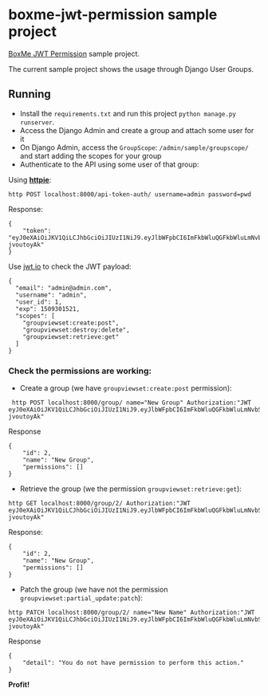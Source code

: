 # boxme-jwt-permission sample project

[BoxMe JWT Permission](https://bitbucket.com/boxmeteam/boxme-jwt-permission) sample project.

The current sample project shows the usage through Django User Groups.

## Running
- Install the `requirements.txt` and run this project `python manage.py runserver`.
- Access the Django Admin and create a group and attach some user for it
- On Django Admin, access the `GroupScope`: `/admin/sample/groupscope/` and start adding the scopes for your group
- Authenticate to the API using some user of that group:

Using [**httpie**](https://httpie.org/):
```
http POST localhost:8000/api-token-auth/ username=admin password=pwd
```

Response:
```
{
    "token": "eyJ0eXAiOiJKV1QiLCJhbGciOiJIUzI1NiJ9.eyJlbWFpbCI6ImFkbWluQGFkbWluLmNvbSIsInVzZXJuYW1lIjoiYWRtaW4iLCJ1c2VyX2lkIjoxLCJleHAiOjE1MDkzMDE1MjEsInNjb3BlcyI6WyJncm91cHZpZXdzZXQ6Y3JlYXRlOnBvc3QiLCJncm91cHZpZXdzZXQ6ZGVzdHJveTpkZWxldGUiLCJncm91cHZpZXdzZXQ6cmV0cmlldmU6Z2V0Il19.AmHRRmgdIyxTrqsJt7uScdJP0Awin734X-jvoutoyAk"
}

```

Use [jwt.io](https://jwt.io/) to check the JWT payload:
```
{
  "email": "admin@admin.com",
  "username": "admin",
  "user_id": 1,
  "exp": 1509301521,
  "scopes": [
    "groupviewset:create:post",
    "groupviewset:destroy:delete",
    "groupviewset:retrieve:get"
  ]
}
```

### Check the permissions are working:

* Create a group (we have `groupviewset:create:post` permission):
```
 http POST localhost:8000/group/ name="New Group" Authorization:"JWT eyJ0eXAiOiJKV1QiLCJhbGciOiJIUzI1NiJ9.eyJlbWFpbCI6ImFkbWluQGFkbWluLmNvbSIsInVzZXJuYW1lIjoiYWRtaW4iLCJ1c2VyX2lkIjoxLCJleHAiOjE1MDkzMDE1MjEsInNjb3BlcyI6WyJncm91cHZpZXdzZXQ6Y3JlYXRlOnBvc3QiLCJncm91cHZpZXdzZXQ6ZGVzdHJveTpkZWxldGUiLCJncm91cHZpZXdzZXQ6cmV0cmlldmU6Z2V0Il19.AmHRRmgdIyxTrqsJt7uScdJP0Awin734X-jvoutoyAk"
```
Response
```
{
    "id": 2,
    "name": "New Group",
    "permissions": []
}
```

* Retrieve the group (we the permission `groupviewset:retrieve:get`):
```
http GET localhost:8000/group/2/ Authorization:"JWT eyJ0eXAiOiJKV1QiLCJhbGciOiJIUzI1NiJ9.eyJlbWFpbCI6ImFkbWluQGFkbWluLmNvbSIsInVzZXJuYW1lIjoiYWRtaW4iLCJ1c2VyX2lkIjoxLCJleHAiOjE1MDkzMDE1MjEsInNjb3BlcyI6WyJncm91cHZpZXdzZXQ6Y3JlYXRlOnBvc3QiLCJncm91cHZpZXdzZXQ6ZGVzdHJveTpkZWxldGUiLCJncm91cHZpZXdzZXQ6cmV0cmlldmU6Z2V0Il19.AmHRRmgdIyxTrqsJt7uScdJP0Awin734X-jvoutoyAk"
```

Response:
```
{
    "id": 2,
    "name": "New Group",
    "permissions": []
}

```

* Patch the group (we have not the permission `groupviewset:partial_update:patch`):
```
http PATCH localhost:8000/group/2/ name="New Name" Authorization:"JWT eyJ0eXAiOiJKV1QiLCJhbGciOiJIUzI1NiJ9.eyJlbWFpbCI6ImFkbWluQGFkbWluLmNvbSIsInVzZXJuYW1lIjoiYWRtaW4iLCJ1c2VyX2lkIjoxLCJleHAiOjE1MDkzMDE1MjEsInNjb3BlcyI6WyJncm91cHZpZXdzZXQ6Y3JlYXRlOnBvc3QiLCJncm91cHZpZXdzZXQ6ZGVzdHJveTpkZWxldGUiLCJncm91cHZpZXdzZXQ6cmV0cmlldmU6Z2V0Il19.AmHRRmgdIyxTrqsJt7uScdJP0Awin734X-jvoutoyAk"
```

Response
```
{
    "detail": "You do not have permission to perform this action."
}
```

**Profit!**
